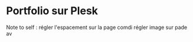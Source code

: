 ﻿# Portfolio sur Plesk

Note to self :  régler l'espacement sur la page comdi
régler image sur pade av
